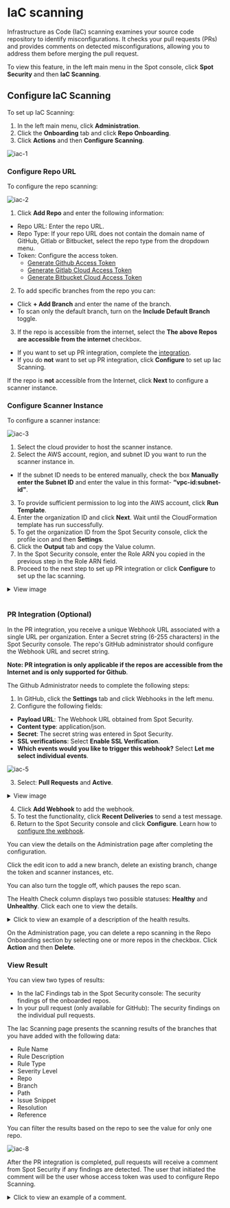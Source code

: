 # IaC scanning

Infrastructure as Code (IaC) scanning examines your source code repository to identify misconfigurations. It checks your pull requests (PRs) and provides comments on detected misconfigurations, allowing you to address them before merging the pull request. 

To view this feature, in the left main menu in the Spot console, click **Spot Security** and then **IaC Scanning**.  

## Configure IaC Scanning 

To set up IaC Scanning: 

1. In the left main menu, click **Administration**.  
2. Click the **Onboarding** tab and click **Repo Onboarding**.  
3. Click **Actions** and then **Configure Scanning**.   

![iac-1](https://github.com/spotinst/help/assets/106514736/cba7ef0c-61d7-4529-ac83-034bd603f66b)

### Configure Repo URL  

To configure the repo scanning: 

![iac-2](https://github.com/spotinst/help/assets/106514736/74bbb912-854d-45a5-9b2e-0ba82a44beaa)

1. Click **Add Repo** and enter the following information:  

* Repo URL: Enter the repo URL.  
* Repo Type: If your repo URL does not contain the domain name of GitHub, Gitlab or Bitbucket, select the repo type from the dropdown menu.  
* Token: Configure the access token.  
  - [Generate Github Access Token](https://docs.spot.io/spot-security/features/iac-scan/github-access-token)  
  - [Generate Gitlab Cloud Access Token](spot-security/features/iac-scan/gitlab-cloud-access-token)  
  - [Generate Bitbucket Cloud Access Token](spot-security/features/iac-scan/bitbucket-access-token)  

2. To add specific branches from the repo you can: 
* Click **+ Add Branch** and enter the name of the branch. 
* To scan only the default branch, turn on the **Include Default Branch** toggle. 
3. If the repo is accessible from the internet, select the **The above Repos are accessible from the internet** checkbox.   
* If you want to set up PR integration, complete the [integration](spot-security/features/iac-scan/?id=pr-integration-optional). 
* If you do **not** want to set up PR integration, click **Configure** to set up Iac Scanning. 

If the repo is **not** accessible from the Internet, click **Next** to configure a scanner instance. 

### Configure Scanner Instance 

To configure a scanner instance:  

![iac-3](https://github.com/spotinst/help/assets/106514736/d5e364c8-1933-476e-9c8b-757ac459e299)

1. Select the cloud provider to host the scanner instance. 
2. Select the AWS account, region, and subnet ID you want to run the scanner instance in.  
* If the subnet ID needs to be entered manually, check the box **Manually enter the Subnet ID** and enter the value in this format- **“vpc-id:subnet-id"**. 
3. To provide sufficient permission to log into the AWS account, click **Run Template**.  
4. Enter the organization ID and click **Next**. Wait until the CloudFormation template has run successfully.  
5. To get the organization ID from the Spot Security console, click the profile icon and then **Settings**.  
6. Click the **Output** tab and copy the Value column.  
7. In the Spot Security console, enter the Role ARN you copied in the previous step in the Role ARN field. 
8. Proceed to the next step to set up PR integration or click **Configure** to set up the Iac scanning. 

<details>
  <summary markdown="span">View image</summary>

![iac-4](https://github.com/spotinst/help/assets/106514736/585fd5e7-f65b-4efa-8008-9fd7eb2fd545)

</details><br>

### PR Integration (Optional) 

In the PR integration, you receive a unique Webhook URL associated with a single URL per organization. Enter a Secret string (6-255 characters) in the Spot Security console. The repo's GitHub administrator should configure the Webhook URL and secret string. 

**Note: PR integration is only applicable if the repos are accessible from the Internet and is only supported for Github**.  

The Github Administrator needs to complete the following steps:   

1. In GitHub, click the **Settings** tab and click Webhooks in the left menu. 
2. Configure the following fields:  
* **Payload URL**: The Webhook URL obtained from Spot Security. 
* **Content type**: application/json. 
* **Secret**: The secret string was entered in Spot Security. 
* **SSL verifications**: Select **Enable SSL Verification**. 
* **Which events would you like to trigger this webhook?** Select **Let me select individual events**.   

![iac-5](https://github.com/spotinst/help/assets/106514736/c905611b-e605-442b-9aa6-6ac18c857fab)

3. Select: **Pull Requests** and **Active**.

<details>
  <summary markdown="span">View image</summary>

![iac-6](https://github.com/spotinst/help/assets/106514736/2bbcc679-b020-4a75-9c42-36ba3a7c3216)

</details><be>

4. Click **Add Webhook** to add the webhook. 
5. To test the functionality, click **Recent Deliveries** to send a test message. 
6. Return to the Spot Security console and click **Configure**. Learn how to [configure the webhook](https://docs.github.com/en/webhooks/using-webhooks/creating-webhooks).

You can view the details on the Administration page after completing the configuration. 

Click the edit icon to add a new branch, delete an existing branch, change the token and scanner instances, etc.  

You can also turn the toggle off, which pauses the repo scan.  

The Health Check column displays two possible statuses: **Healthy** and **Unhealthy**. Click each one to view the details. 

<details>
  <summary markdown="span">Click to view an example of a description of the health results.</summary>

![iac-7](https://github.com/spotinst/help/assets/106514736/b323d9e8-5be1-4e86-b04f-0172b86878d9)

</details><be>

On the Administration page, you can delete a repo scanning in the Repo Onboarding section by selecting one or more repos in the checkbox. Click **Action** and then **Delete**.  

### View Result  

You can view two types of results:  

* In the IaC Findings tab in the Spot Security console: The security findings of the onboarded repos.  
* In your pull request (only available for GitHub): The security findings on the individual pull requests. 

The Iac Scanning page presents the scanning results of the branches that you have added with the following data:  

* Rule Name  
* Rule Description  
* Rule Type  
* Severity Level   
* Repo  
* Branch   
* Path  
* Issue Snippet  
* Resolution   
* Reference   

You can filter the results based on the repo to see the value for only one repo.  

![iac-8](https://github.com/spotinst/help/assets/106514736/f6d6dccc-ab04-4183-b5a8-1a62462bbbbf)

After the PR integration is completed, pull requests will receive a comment from Spot Security if any findings are detected. The user that initiated the comment will be the user whose access token was used to configure Repo Scanning. 

<details>
  <summary markdown="span">Click to view an example of a comment.</summary>

![iac-9](https://github.com/spotinst/help/assets/106514736/5889a7e1-ef3a-40a3-92be-0a0a929b8c0a)

</details><be>  
